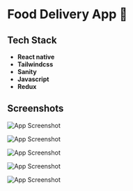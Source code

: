 
# Food Delivery App 🍲







## Tech Stack

- **React native**
- **Tailwindcss**
- **Sanity**
- **Javascript** 
- **Redux**




## Screenshots

![App Screenshot](https://raw.githubusercontent.com/RiP3rQ/DeliverooClone-ReactNative-/main/screenshots/deliveroo1.jpg)


![App Screenshot](https://raw.githubusercontent.com/RiP3rQ/DeliverooClone-ReactNative-/main/screenshots/deliveroo2.jpg)


![App Screenshot](https://raw.githubusercontent.com/RiP3rQ/DeliverooClone-ReactNative-/main/screenshots/deliveroo3.jpg)


![App Screenshot](https://raw.githubusercontent.com/RiP3rQ/DeliverooClone-ReactNative-/main/screenshots/delivero4.jpg)


![App Screenshot](https://raw.githubusercontent.com/RiP3rQ/DeliverooClone-ReactNative-/main/screenshots/deliveroo5.jpg)


